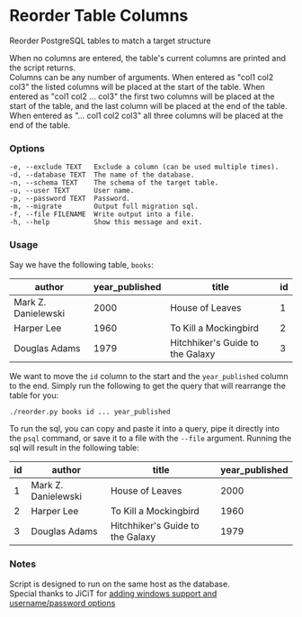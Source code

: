 # Reorder Table Columns

Reorder PostgreSQL tables to match a target structure

When no columns are entered, the table's current columns are printed and the script returns.  
Columns  can be any number of arguments. When entered as "col1 col2 col3" the listed
columns will be placed at the start of the table. When entered as
"col1 col2 ... col3" the first two columns will be placed at the start of the table,
and the last column will be placed at the end of the table. When entered as
"... col1 col2 col3" all three columns will be placed at the end of the table.

### Options
```
-e, --exclude TEXT   Exclude a column (can be used multiple times).
-d, --database TEXT  The name of the database.
-n, --schema TEXT    The schema of the target table.
-u, --user TEXT      User name.
-p, --password TEXT  Password.
-m, --migrate        Output full migration sql.
-f, --file FILENAME  Write output into a file.
-h, --help           Show this message and exit.
```

### Usage

Say we have the following table, `books`:

| author              | year_published | title                            | id |
|---------------------|----------------|----------------------------------|----|
| Mark Z. Danielewski | 2000           | House of Leaves                  | 1  |
| Harper Lee          | 1960           | To Kill a Mockingbird            | 2  |
| Douglas Adams       | 1979           | Hitchhiker's Guide to the Galaxy | 3  |

We want to move the `id` column to the start and the `year_published` column to the end. Simply run the following to get the query that will rearrange the table for you:

```sh
./reorder.py books id ... year_published
```

To run the sql, you can copy and paste it into a query, pipe it directly into the `psql` command, or save it to a file with the `--file` argument. Running the sql will result in the following table:

| id | author              | title                            | year_published |
|----|---------------------|----------------------------------|----------------|
| 1  | Mark Z. Danielewski | House of Leaves                  | 2000           |
| 2  | Harper Lee          | To Kill a Mockingbird            | 1960           |
| 3  | Douglas Adams       | Hitchhiker's Guide to the Galaxy | 1979           |

### Notes

Script is designed to run on the same host as the database.  
Special thanks to JiCiT for [adding windows support and username/password options](https://github.com/TriangleCommunications/reorder-table-columns/pull/3)
